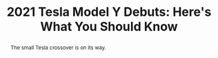 ---
category: news
title: 2021 Tesla Model Y Debuts&#58; Here's What You Should Know
abstract: The small Tesla crossover is on its way.
publishedDateTime: 2019-03-15T05:02:02Z
sourceUrl: https://www.automobilemag.com/news/2021-tesla-model-y-compact-crossover-small-suv-photos-specs-price/
type: article

provider:
  name: Automobile
  id: V_BB4aEWk_global
tags:
  - Autos

images: 
  - url: assets/images/2019/3/2021-Tesla-Model-Y-Debuts:-Here's-What-You-Should-Know-1.jpg
    width: 4579
    height: 2576
    quality: 80
    title: Tesla Model Y front three quarters
    attribution: 
    focalRegion:
      x1: 2236
      x2: 2236
      y1: 1357
      y2: 1357

---